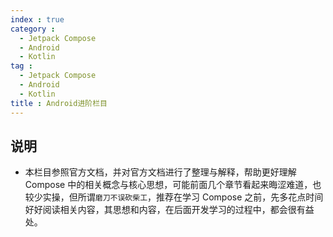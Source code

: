 ```yaml
---
index : true
category :
  - Jetpack Compose
  - Android
  - Kotlin
tag :
  - Jetpack Compose
  - Android
  - Kotlin
title : Android进阶栏目
---
```


## 说明

- 本栏目参照官方文档，并对官方文档进行了整理与解释，帮助更好理解 Compose 中的相关概念与核心思想，可能前面几个章节看起来晦涩难道，也较少实操，但所谓`磨刀不误砍柴工`，推荐在学习 Compose 之前，先多花点时间好好阅读相关内容，其思想和内容，在后面开发学习的过程中，都会很有益处。
